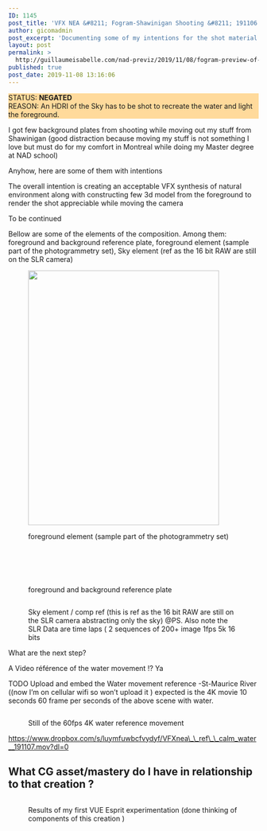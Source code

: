 ```yaml
---
ID: 1145
post_title: 'VFX NEA &#8211; Fogram-Shawinigan Shooting &#8211; 191106'
author: gicomadmin
post_excerpt: 'Documenting some of my intentions for the shot material - a great visual effect natural environment with a nice and smooth camera move'
layout: post
permalink: >
  http://guillaumeisabelle.com/nad-previz/2019/11/08/fogram-preview-of-shawinigan-shooting-191106/
published: true
post_date: 2019-11-08 13:16:06
---
```

<!-- wp:paragraph {"customBackgroundColor":"#ffda9b"} -->

<p style="background-color:#ffda9b" class="has-background">
  STATUS: <strong>NEGATED</strong><br />REASON: An HDRI of the Sky has to be shot to recreate the water and light the foreground.
</p>

<!-- /wp:paragraph -->

<!-- wp:paragraph -->

I got few background plates from shooting while moving out my stuff from Shawinigan (good distraction because moving my stuff is not something I love but must do for my comfort in Montreal while doing my Master degree at NAD school)

<!-- /wp:paragraph -->

<!-- wp:paragraph -->

Anyhow, here are some of them with intentions

<!-- /wp:paragraph -->

<!-- wp:paragraph -->

The overall intention is creating an acceptable VFX synthesis of natural environment along with constructing few 3d model from the foreground to render the shot appreciable while moving the camera

<!-- /wp:paragraph -->

<!-- wp:paragraph -->

To be continued

<!-- /wp:paragraph -->

<!-- wp:paragraph -->

Bellow are some of the elements of the composition. Among them: foreground and background reference plate, foreground element (sample part of the photogrammetry set), Sky element (ref as the 16 bit RAW are still on the SLR camera)

<!-- /wp:paragraph -->



<!-- wp:image {"id":1174,"width":384,"height":512} --><figure class="wp-block-image is-resized"> 

<img src="http://guillaumeisabelle.com/nad-previz/wp-content/uploads/sites/19/2019/11/img_6698-e1573269137655-768x1024.jpg" alt="" class="wp-image-1174" width="384" height="512" /><figcaption>foreground element (sample part of the photogrammetry set)</figcaption> 

</figure> 

<!-- /wp:image -->

 

 

<!-- wp:more -->

<!--more-->

<!-- /wp:more -->

<!-- wp:image {"id":1143,"linkDestination":"media"} --><figure class="wp-block-image"> 

<a href="http://guillaumeisabelle.com/nad-previz/wp-content/uploads/sites/19/2019/11/img_6660-e1573268335382.jpg" target="_blank" rel="noreferrer noopener"><img src="http://guillaumeisabelle.com/nad-previz/wp-content/uploads/sites/19/2019/11/img_6660-e1573268335382-768x1024.jpg" alt="" class="wp-image-1143" /></a><figcaption>foreground and background reference plate</figcaption> 

</figure> 

<!-- /wp:image -->





<!-- wp:image {"id":1144,"linkDestination":"media"} --><figure class="wp-block-image"> 

<a href="http://guillaumeisabelle.com/nad-previz/wp-content/uploads/sites/19/2019/11/img_6656-e1573268568111.jpg" target="_blank" rel="noreferrer noopener"><img src="http://guillaumeisabelle.com/nad-previz/wp-content/uploads/sites/19/2019/11/img_6656-e1573268568111-768x1024.jpg" alt="" class="wp-image-1144" /></a><figcaption>Sky element / comp ref (this is ref as the 16 bit RAW are still on the SLR camera abstracting only the sky) @PS. Also note the SLR Data are time laps ( 2 sequences of 200+ image 1fps 5k 16 bits</figcaption> 

</figure> 

<!-- /wp:image -->



<!-- wp:paragraph -->

What are the next step?

<!-- /wp:paragraph -->

<!-- wp:paragraph -->

A Video référence of the water movement !? Ya

<!-- /wp:paragraph -->

<!-- wp:paragraph -->

TODO Upload and embed the Water movement reference -St-Maurice River ((now I’m on cellular wifi so won’t upload it ) expected is the 4K movie 10 seconds 60 frame per seconds of the above scene with water.

<!-- /wp:paragraph -->



<!-- wp:image {"id":1153} --><figure class="wp-block-image"> 

<img src="http://guillaumeisabelle.com/nad-previz/wp-content/uploads/sites/19/2019/11/img_6735-576x1024.png" alt="" class="wp-image-1153" /><figcaption>Still of the 60fps 4K water reference movement </figcaption> 

</figure> 

<!-- /wp:image -->



<!-- wp:paragraph -->

https://www.dropbox.com/s/luymfuwbcfvydyf/VFXnea\_\_ref\_\_calm_water__191107.mov?dl=0

<!-- /wp:paragraph -->

<!-- wp:heading -->

## What CG asset/mastery do **I** have in **relationship** to that creation ?

<!-- /wp:heading -->



<!-- wp:image {"id":1155,"linkDestination":"custom"} --><figure class="wp-block-image"> 

[<img src="http://guillaumeisabelle.com/nad-previz/wp-content/uploads/sites/19/2019/11/img_6734.png" alt="" class="wp-image-1155" />][1]<figcaption>Results of my first VUE Esprit experimentation (done thinking of components of this creation )</figcaption> 

</figure> 

<!-- /wp:image -->

 [1]: http://guillaumeisabelle.com/nad-previz/2019/11/08/results-of-my-first-vue-esprit-experimentation/